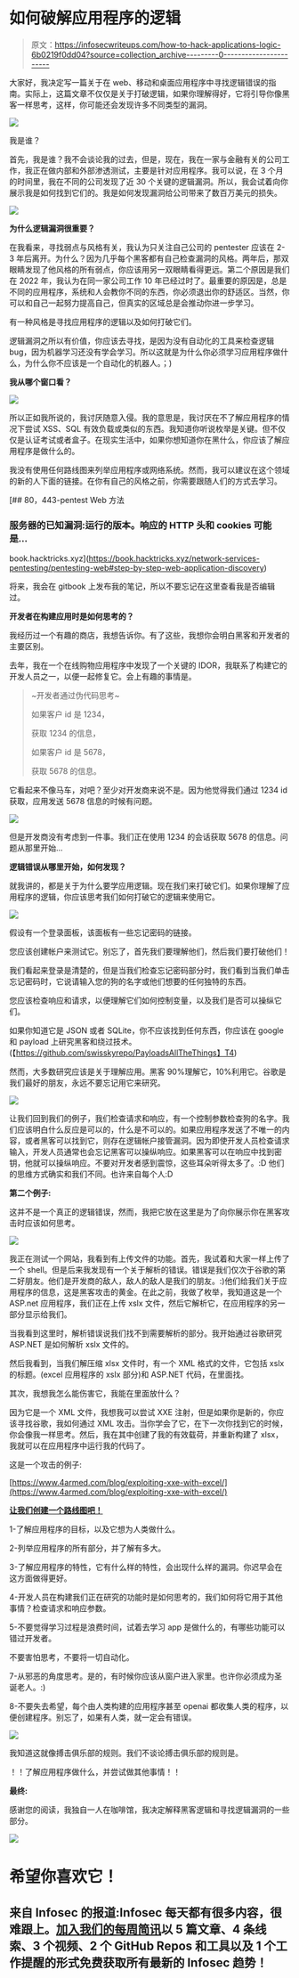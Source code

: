 # 如何破解应用程序的逻辑

> 原文：<https://infosecwriteups.com/how-to-hack-applications-logic-6b0219f0dd04?source=collection_archive---------0----------------------->

大家好，我决定写一篇关于在 web、移动和桌面应用程序中寻找逻辑错误的指南。实际上，这篇文章不仅仅是关于打破逻辑，如果你理解得好，它将引导你像黑客一样思考，这样，你可能还会发现许多不同类型的漏洞。

![](img/b53b094d1e539b202e1ce8d9327f9e89.png)

我是谁？

首先，我是谁？我不会谈论我的过去，但是，现在，我在一家与金融有关的公司工作，我正在做内部和外部渗透测试，主要是针对应用程序。我可以说，在 3 个月的时间里，我在不同的公司发现了近 30 个关键的逻辑漏洞。所以，我会试着向你展示我是如何找到它们的。我是如何发现漏洞给公司带来了数百万美元的损失。

![](img/c8d89cc696291edd79a0ddcb9ef154ff.png)

**为什么逻辑漏洞很重要？**

在我看来，寻找弱点与风格有关，我认为只关注自己公司的 pentester 应该在 2-3 年后离开。为什么？因为几乎每个黑客都有自己检查漏洞的风格。两年后，那双眼睛发现了他风格的所有弱点，你应该用另一双眼睛看得更远。第二个原因是我们在 2022 年，我认为在同一家公司工作 10 年已经过时了。最重要的原因是，总是不同的应用程序，系统和人会教你不同的东西，你必须退出你的舒适区。当然，你可以和自己一起努力提高自己，但真实的区域总是会推动你进一步学习。

有一种风格是寻找应用程序的逻辑以及如何打破它们。

逻辑漏洞之所以有价值，你应该去寻找，是因为没有自动化的工具来检查逻辑 bug，因为机器学习还没有学会学习。所以这就是为什么你必须学习应用程序做什么，为什么你不应该是一个自动化的机器人。；)

**我从哪个窗口看？**

![](img/bcd674e6b633fc2e791577848d57908f.png)

所以正如我所说的，我讨厌随意入侵。我的意思是，我讨厌在不了解应用程序的情况下尝试 XSS、SQL 有效负载或类似的东西。我知道你听说枚举是关键。但不仅仅是认证考试或者盒子。在现实生活中，如果你想知道你在黑什么，你应该了解应用程序是做什么的。

我没有使用任何路线图来列举应用程序或网络系统。然而，我可以建议在这个领域的新的人下面的链接。在你有自己的风格之前，你需要跟随人们的方式去学习。

[](https://book.hacktricks.xyz/network-services-pentesting/pentesting-web#step-by-step-web-application-discovery) [## 80，443-pentest Web 方法

### 服务器的已知漏洞:运行的版本。响应的 HTTP 头和 cookies 可能是…

book.hacktricks.xyz](https://book.hacktricks.xyz/network-services-pentesting/pentesting-web#step-by-step-web-application-discovery) 

将来，我会在 gitbook 上发布我的笔记，所以不要忘记在这里查看我是否编辑过。

**开发者在构建应用时是如何思考的？**

我经历过一个有趣的商店，我想告诉你。有了这些，我想你会明白黑客和开发者的主要区别。

去年，我在一个在线购物应用程序中发现了一个关键的 IDOR，我联系了构建它的开发人员之一，以便一起修复它。会上有趣的事情是。

> ~开发者通过伪代码思考~
> 
> 如果客户 id 是 1234，
> 
> 获取 1234 的信息，
> 
> 如果客户 id 是 5678，
> 
> 获取 5678 的信息。

它看起来不像马车，对吧？至少对开发商来说不是。因为他觉得我们通过 1234 id 获取，应用发送 5678 信息的时候有问题。

![](img/593896aa10e21dde33bf6417cacf15e2.png)

但是开发商没有考虑到一件事。我们正在使用 1234 的会话获取 5678 的信息。问题从那里开始...

**逻辑错误从哪里开始，如何发现？**

就我讲的，都是关于为什么要学应用逻辑。现在我们来打破它们。如果你理解了应用程序的逻辑，你应该思考我们如何打破它的逻辑来使用它。

![](img/19315b59be3421031ea17d903f219d1c.png)

假设有一个登录面板，该面板有一些忘记密码的链接。

您应该创建帐户来测试它。别忘了，首先我们要理解他们，然后我们要打破他们！

我们看起来登录是清楚的，但是当我们检查忘记密码部分时，我们看到当我们单击忘记密码时，它说请输入您的狗的名字或他们想要的任何独特的东西。

您应该检查响应和请求，以便理解它们如何控制变量，以及我们是否可以操纵它们。

如果你知道它是 JSON 或者 SQLite，你不应该找到任何东西，你应该在 google 和 payload 上研究黑客和绕过技术。(【https://github.com/swisskyrepo/PayloadsAllTheThings】T4)

然而，大多数研究应该是关于理解应用。黑客 90%理解它，10%利用它。谷歌是我们最好的朋友，永远不要忘记用它来研究。

![](img/2b9f768ff5be2138d5a54e8217debcea.png)

让我们回到我们的例子，我们检查请求和响应，有一个控制参数检查狗的名字。我们应该明白什么反应是可以的，什么是不可以的。如果应用程序发送了不唯一的内容，或者黑客可以找到它，则存在逻辑帐户接管漏洞。因为即使开发人员检查请求输入，开发人员通常也会忘记黑客可以操纵响应。如果黑客可以在响应中找到密钥，他就可以操纵响应。不要对开发者感到震惊，这些耳朵听得太多了。:D 他们的思维方式确实和我们不同。也许来自每个人:D

**第二个例子:**

这并不是一个真正的逻辑错误，然而，我把它放在这里是为了向你展示你在黑客攻击时应该如何思考。

![](img/28478b0876064d74f12236830c7e89cf.png)

我正在测试一个网站，我看到有上传文件的功能。首先，我试着和大家一样上传了一个 shell。但是后来我发现有一个关于解析的错误。错误是我们仅次于谷歌的第二好朋友。他们是开发商的敌人，敌人的敌人是我们的朋友。:)他们给我们关于应用程序的信息，这是黑客攻击的黄金。在此之前，我做了枚举，我知道这是一个 ASP.net 应用程序，我们正在上传 xslx 文件，然后它解析它，在应用程序的另一部分显示给我们。

当我看到这里时，解析错误说我们找不到需要解析的部分。我开始通过谷歌研究 ASP.NET 是如何解析 xslx 文件的。

然后我看到，当我们解压缩 xlsx 文件时，有一个 XML 格式的文件，它包括 xslx 的标题。(excel 应用程序的 xslx 部分)和 ASP.NET 代码，在里面找。

其次，我想我怎么能伤害它，我能在里面放什么？

因为它是一个 XML 文件，我想我可以尝试 XXE 注射，但是如果你是新的，你应该寻找谷歌，我如何通过 XML 攻击。当你学会了它，在下一次你找到它的时候，你会像我一样思考。然后，我在其中创建了我的有效载荷，并重新构建了 xlsx，我就可以在应用程序中运行我的代码了。

这是一个攻击的例子:

[https://www.4armed.com/blog/exploiting-xxe-with-excel/](https://www.4armed.com/blog/exploiting-xxe-with-excel/)

[**让我们创建一个路线图吧！**](https://github.com/swisskyrepo/PayloadsAllTheThings)

1-了解应用程序的目标，以及它想为人类做什么。

2-列举应用程序的所有部分，并了解有多大。

3-了解应用程序的特性，它有什么样的特性，会出现什么样的漏洞。你迟早会在这方面做得更好。

4-开发人员在构建我们正在研究的功能时是如何思考的，我们如何将它用于其他事情？检查请求和响应参数。

5-不要觉得学习过程是浪费时间，试着去学习 app 是做什么的，有哪些功能可以错过开发者。

不要害怕思考，不要将一切自动化。

7-从邪恶的角度思考。是的，有时候你应该从窗户进入家里。也许你必须成为圣诞老人。:)

8-不要失去希望，每个由人类构建的应用程序甚至 openai 都收集人类的程序，以便创建程序。别忘了，如果有人类，就一定会有错误。

![](img/7a36477dd005d6547f323b84ec08b5e5.png)

我知道这就像搏击俱乐部的规则。我们不谈论搏击俱乐部的规则是。

！！了解应用程序做什么，并尝试做其他事情！！

**最终:**

感谢您的阅读，我独自一人在咖啡馆，我决定解释黑客逻辑和寻找逻辑漏洞的一些部分。

![](img/91f69a0ae5e39f402b758d9996be6837.png)

# 希望你喜欢它！

## 来自 Infosec 的报道:Infosec 每天都有很多内容，很难跟上。[加入我们的每周简讯](https://weekly.infosecwriteups.com/)以 5 篇文章、4 条线索、3 个视频、2 个 GitHub Repos 和工具以及 1 个工作提醒的形式免费获取所有最新的 Infosec 趋势！